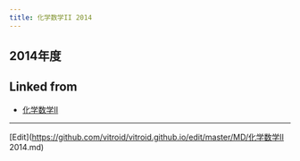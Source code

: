 ```yaml
---
title: 化学数学II 2014
---
```


## 2014年度

<!-- [](2014-02-03problem14 answers.pages) -->
## Linked from

* [化学数学II](/化学数学II)


----
[Edit](https://github.com/vitroid/vitroid.github.io/edit/master/MD/化学数学II 2014.md)
